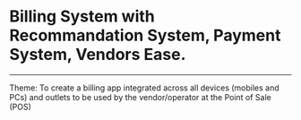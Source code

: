 # Billing System with Recommandation System, Payment System, Vendors Ease.
<hr>
Theme: To create a billing app integrated across all devices (mobiles and PCs) and outlets to be used by the vendor/operator at the Point of Sale (POS)